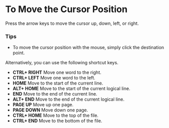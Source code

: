 # To Move the Cursor Position

Press the arrow keys to move the cursor up, down, left, or right.

### Tips

- To move the cursor position with the mouse, simply click the destination
point.

Alternatively, you can use the following shortcut keys.

- **CTRL+ RIGHT** Move one word to the right.
- **CTRL+ LEFT** Move one word to the left.
- **HOME** Move to the start of the current line.
- **ALT+ HOME** Move to the start of the current logical line.
- **END** Move to the end of the current line.
- **ALT+ END** Move to the end of the current logical line.
- **PAGE UP** Move up one page.
- **PAGE DOWN** Move down one page.
- **CTRL+ HOME** Move to the top of the file.
- **CTRL+ END** Move to the bottom of the file.